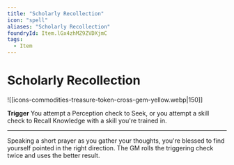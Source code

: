 ```yaml
---
title: "Scholarly Recollection"
icon: "spell"
aliases: "Scholarly Recollection"
foundryId: Item.lGx4zhMZ9ZVDXjmC
tags:
  - Item
---
```


# Scholarly Recollection
![[icons-commodities-treasure-token-cross-gem-yellow.webp|150]]

**Trigger** You attempt a Perception check to Seek, or you attempt a skill check to Recall Knowledge with a skill you're trained in.

* * *

Speaking a short prayer as you gather your thoughts, you're blessed to find yourself pointed in the right direction. The GM rolls the triggering check twice and uses the better result.
